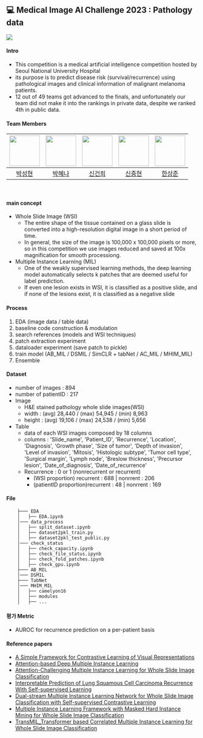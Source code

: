 ## 💻 **Medical Image AI Challenge 2023 : Pathology data**

<img src="https://github.com/MelanoMind/MAIC_2023_Pathology/assets/70469008/a08d5c4d-9bec-440e-870c-3417ccbdad13">

#### Intro

- This competition is a medical artificial intelligence competition hosted by Seoul National University Hospital
- its purpose is to predict disease risk (survival/recurrence) using pathological images and clinical information of malignant melanoma patients.
- 12 out of 49 teams got advanced to the finals, and unfortunately our team did not make it into the rankings in private data, despite we ranked 4th in public data.

#### Team Members

| <img src="https://avatars.githubusercontent.com/u/58927933?v=4" width="80"> | <img src="https://avatars.githubusercontent.com/u/70469008?v=4" width="80"> | <img src="https://avatars.githubusercontent.com/u/126538370?v=4" width="80"> | <img src="https://avatars.githubusercontent.com/u/78690390?v=4" width="80"> | <img src="https://avatars.githubusercontent.com/u/7111986?v=4" width="80"> |
| :-------------------------------------------------------------------------: | :-------------------------------------------------------------------------: | :--------------------------------------------------------------------------: | :-------------------------------------------------------------------------: | :------------------------------------------------------------------------: |
|                   [박성현](https://github.com/Puer-Hyun)                    |                  [박혜나](https://github.com/hyenagatha02)                  |                    [신건희](https://github.com/Rigel0718)                    |                  [신중현](https://github.com/Blackeyes0u0)                  |                    [한상준](https://github.com/jphan32)                    |

<br/>

#### main concept

- Whole Slide Image (WSI)
  - The entire shape of the tissue contained on a glass slide is converted into a high-resolution digital image in a short period of time.
  - In general, the size of the image is 100,000 x 100,000 pixels or more, so in this competition we use images reduced and saved at 100x magnification for smooth processiong.
- Multiple Instance Learning (MIL)
  - One of the weakly supervised learning methods, the deep learning model automatically selects k patches that are deemed useful for label prediction.
  - If even one lesion exists in WSI, it is classified as a positive slide, and if none of the lesions exist, it is classified as a negative slide

#### Process

1. EDA (image data / table data)
2. baseline code construction & modulation
3. search references (models and WSI techniques)
4. patch extraction experiment
5. dataloader experiment (save patch to pickle)
6. train model (AB_MIL / DSMIL / SimCLR + tabNet / AC_MIL / MHIM_MIL)
7. Ensemble

#### Dataset

- number of images : 894
- number of patientID : 217
- Image
  - H&E stained pathology whole slide images(WSI)
  - width : (avg) 28,440 / (max) 54,945 / (min) 8,963
  - height : (avg) 19,106 / (max) 24,538 / (min) 5,656
- Table
  - data of each WSI images composed by 18 columns
  - columns : 'Slide_name', 'Patient_ID', 'Recurrence', 'Location', 'Diagnosis',
    'Growth phase', 'Size of tumor', 'Depth of invasion', 'Level of invasion', 'Mitosis',
    'Histologic subtype', 'Tumor cell type', 'Surgical margin', 'Lymph node', 'Breslow thickness',
    'Precursor lesion', 'Date_of_diagnosis', 'Date_of_recurrence'
  - Recurrence : 0 or 1 (nonrecurrent or recurrent)
    - (WSI proportion) recurrent : 688 | nonrrent : 206
    - (patientID proportion)recurrent : 48 | nonrrent : 169

#### File

```
    ├─── EDA
    │   ├── EDA.ipynb
    │─── data_process
    │   ├── split_dataset.ipynb
    │   ├── dataset2pkl_train.py
    │   ├── dataset2pkl_test_public.py
    │─── check_status
    │   ├── check_capacity.ipynb
    │   ├── check_file_status.ipynb
    │   ├── check_fold_patches.ipynb
    │   ├── check_gpu.ipynb
    ├─── AB_MIL
    │─── DSMIL
    ├─── TabNet
    │─── MHIM_MIL
    │   ├── camelyon16
    │   ├── modules
    │   ├── ...

```

#### 평가 Metric

- AUROC for recurrence prediction on a per-patient basis

#### Reference papers

- [A Simple Framework for Contrastive Learning of Visual Representations](https://arxiv.org/abs/2002.05709)
- [Attention-based Deep Multiple Instance Learning](https://arxiv.org/abs/1802.04712)
- [Attention-Challenging Multiple Instance Learning for Whole Slide Image Classification](https://arxiv.org/abs/2311.07125)
- [Interpretable Prediction of Lung Squamous Cell Carcinoma Recurrence With Self-supervised Learning](https://arxiv.org/abs/2203.12204)
- [Dual-stream Multiple Instance Learning Network for Whole Slide Image Classification with Self-supervised Contrastive Learning](https://arxiv.org/abs/2011.08939)
- [Multiple Instance Learning Framework with Masked Hard Instance Mining for Whole Slide Image Classification](https://arxiv.org/abs/2307.15254)
- [TransMIL_Transformer based Correlated Multiple Instance Learning for Whole Slide Image Classification](https://arxiv.org/abs/2106.00908)
